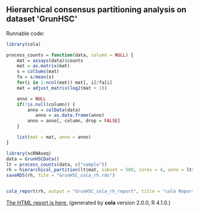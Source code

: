 
## Hierarchical consensus partitioning analysis on dataset 'GrunHSC'

Runnable code:

```r
library(cola)

process_counts = function(data, column = NULL) {
    mat = assays(data)$counts
    mat = as.matrix(mat)
    s = colSums(mat)
    fa = s/mean(s)
    for(i in 1:ncol(mat)) mat[, i]/fa[i]
    mat = adjust_matrix(log2(mat + 1))

    anno = NULL
    if(!is.null(column)) {
        anno = colData(data)
           anno = as.data.frame(anno)
        anno = anno[, column, drop = FALSE]
    }

    list(mat = mat, anno = anno)
}

library(scRNAseq)
data = GrunHSCData()
lt = process_counts(data, c("sample"))
rh = hierarchical_partition(lt$mat, subset = 500, cores = 4, anno = lt$anno)
saveRDS(rh, file = "GrunHSC_cola_rh.rds")


cola_report(rh, output = "GrunHSC_cola_rh_report", title = "cola Report for Hierarchical Partitioning - 'GrunHSC'")
```

[The HTML report is here.](https://cola-rh.github.io/GrunHSC/GrunHSC_cola_rh_report/cola_hc.html) (generated by __cola__ version 2.0.0, R 4.1.0.)


